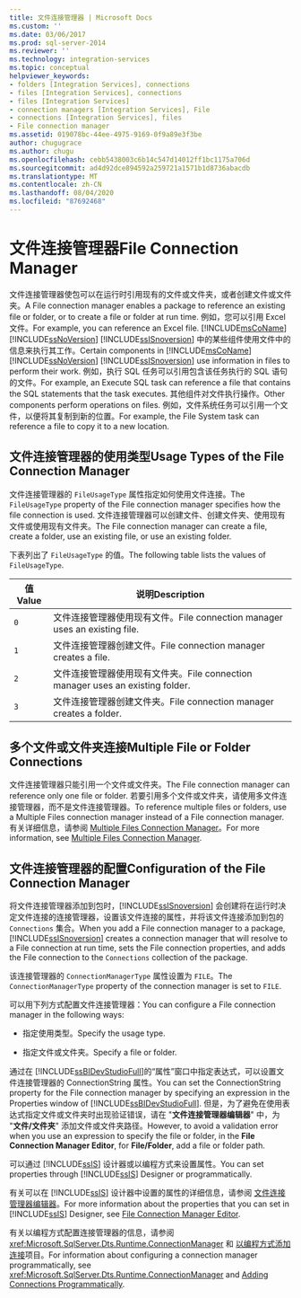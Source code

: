 ```yaml
---
title: 文件连接管理器 | Microsoft Docs
ms.custom: ''
ms.date: 03/06/2017
ms.prod: sql-server-2014
ms.reviewer: ''
ms.technology: integration-services
ms.topic: conceptual
helpviewer_keywords:
- folders [Integration Services], connections
- files [Integration Services], connections
- files [Integration Services]
- connection managers [Integration Services], File
- connections [Integration Services], files
- File connection manager
ms.assetid: 019078bc-44ee-4975-9169-0f9a89e3f3be
author: chugugrace
ms.author: chugu
ms.openlocfilehash: cebb5438003c6b14c547d14012ff1bc1175a706d
ms.sourcegitcommit: ad4d92dce894592a259721a1571b1d8736abacdb
ms.translationtype: MT
ms.contentlocale: zh-CN
ms.lasthandoff: 08/04/2020
ms.locfileid: "87692468"
---
```

# <a name="file-connection-manager"></a><span data-ttu-id="bcad2-102">文件连接管理器</span><span class="sxs-lookup"><span data-stu-id="bcad2-102">File Connection Manager</span></span>
  <span data-ttu-id="bcad2-103">文件连接管理器使包可以在运行时引用现有的文件或文件夹，或者创建文件或文件夹。</span><span class="sxs-lookup"><span data-stu-id="bcad2-103">A File connection manager enables a package to reference an existing file or folder, or to create a file or folder at run time.</span></span> <span data-ttu-id="bcad2-104">例如，您可以引用 Excel 文件。</span><span class="sxs-lookup"><span data-stu-id="bcad2-104">For example, you can reference an Excel file.</span></span> <span data-ttu-id="bcad2-105">[!INCLUDE[msCoName](../../includes/msconame-md.md)] [!INCLUDE[ssNoVersion](../../includes/ssnoversion-md.md)] [!INCLUDE[ssISnoversion](../../includes/ssisnoversion-md.md)] 中的某些组件使用文件中的信息来执行其工作。</span><span class="sxs-lookup"><span data-stu-id="bcad2-105">Certain components in [!INCLUDE[msCoName](../../includes/msconame-md.md)] [!INCLUDE[ssNoVersion](../../includes/ssnoversion-md.md)] [!INCLUDE[ssISnoversion](../../includes/ssisnoversion-md.md)] use information in files to perform their work.</span></span> <span data-ttu-id="bcad2-106">例如，执行 SQL 任务可以引用包含该任务执行的 SQL 语句的文件。</span><span class="sxs-lookup"><span data-stu-id="bcad2-106">For example, an Execute SQL task can reference a file that contains the SQL statements that the task executes.</span></span> <span data-ttu-id="bcad2-107">其他组件对文件执行操作。</span><span class="sxs-lookup"><span data-stu-id="bcad2-107">Other components perform operations on files.</span></span> <span data-ttu-id="bcad2-108">例如，文件系统任务可以引用一个文件，以便将其复制到新的位置。</span><span class="sxs-lookup"><span data-stu-id="bcad2-108">For example, the File System task can reference a file to copy it to a new location.</span></span>  
  
## <a name="usage-types-of-the-file-connection-manager"></a><span data-ttu-id="bcad2-109">文件连接管理器的使用类型</span><span class="sxs-lookup"><span data-stu-id="bcad2-109">Usage Types of the File Connection Manager</span></span>  
 <span data-ttu-id="bcad2-110">文件连接管理器的 `FileUsageType` 属性指定如何使用文件连接。</span><span class="sxs-lookup"><span data-stu-id="bcad2-110">The `FileUsageType` property of the File connection manager specifies how the file connection is used.</span></span> <span data-ttu-id="bcad2-111">文件连接管理器可以创建文件、创建文件夹、使用现有文件或使用现有文件夹。</span><span class="sxs-lookup"><span data-stu-id="bcad2-111">The File connection manager can create a file, create a folder, use an existing file, or use an existing folder.</span></span>  
  
 <span data-ttu-id="bcad2-112">下表列出了 `FileUsageType` 的值。</span><span class="sxs-lookup"><span data-stu-id="bcad2-112">The following table lists the values of `FileUsageType`.</span></span>  
  
|<span data-ttu-id="bcad2-113">值</span><span class="sxs-lookup"><span data-stu-id="bcad2-113">Value</span></span>|<span data-ttu-id="bcad2-114">说明</span><span class="sxs-lookup"><span data-stu-id="bcad2-114">Description</span></span>|  
|-----------|-----------------|  
|`0`|<span data-ttu-id="bcad2-115">文件连接管理器使用现有文件。</span><span class="sxs-lookup"><span data-stu-id="bcad2-115">File connection manager uses an existing file.</span></span>|  
|`1`|<span data-ttu-id="bcad2-116">文件连接管理器创建文件。</span><span class="sxs-lookup"><span data-stu-id="bcad2-116">File connection manager creates a file.</span></span>|  
|`2`|<span data-ttu-id="bcad2-117">文件连接管理器使用现有文件夹。</span><span class="sxs-lookup"><span data-stu-id="bcad2-117">File connection manager uses an existing folder.</span></span>|  
|`3`|<span data-ttu-id="bcad2-118">文件连接管理器创建文件夹。</span><span class="sxs-lookup"><span data-stu-id="bcad2-118">File connection manager creates a folder.</span></span>|  
  
## <a name="multiple-file-or-folder-connections"></a><span data-ttu-id="bcad2-119">多个文件或文件夹连接</span><span class="sxs-lookup"><span data-stu-id="bcad2-119">Multiple File or Folder Connections</span></span>  
 <span data-ttu-id="bcad2-120">文件连接管理器只能引用一个文件或文件夹。</span><span class="sxs-lookup"><span data-stu-id="bcad2-120">The File connection manager can reference only one file or folder.</span></span> <span data-ttu-id="bcad2-121">若要引用多个文件或文件夹，请使用多文件连接管理器，而不是文件连接管理器。</span><span class="sxs-lookup"><span data-stu-id="bcad2-121">To reference multiple files or folders, use a Multiple Files connection manager instead of a File connection manager.</span></span> <span data-ttu-id="bcad2-122">有关详细信息，请参阅 [Multiple Files Connection Manager](multiple-files-connection-manager.md)。</span><span class="sxs-lookup"><span data-stu-id="bcad2-122">For more information, see [Multiple Files Connection Manager](multiple-files-connection-manager.md).</span></span>  
  
## <a name="configuration-of-the-file-connection-manager"></a><span data-ttu-id="bcad2-123">文件连接管理器的配置</span><span class="sxs-lookup"><span data-stu-id="bcad2-123">Configuration of the File Connection Manager</span></span>  
 <span data-ttu-id="bcad2-124">将文件连接管理器添加到包时，[!INCLUDE[ssISnoversion](../../includes/ssisnoversion-md.md)] 会创建将在运行时决定文件连接的连接管理器，设置该文件连接的属性，并将该文件连接添加到包的 `Connections` 集合。</span><span class="sxs-lookup"><span data-stu-id="bcad2-124">When you add a File connection manager to a package, [!INCLUDE[ssISnoversion](../../includes/ssisnoversion-md.md)] creates a connection manager that will resolve to a File connection at run time, sets the File connection properties, and adds the File connection to the `Connections` collection of the package.</span></span>  
  
 <span data-ttu-id="bcad2-125">该连接管理器的 `ConnectionManagerType` 属性设置为 `FILE`。</span><span class="sxs-lookup"><span data-stu-id="bcad2-125">The `ConnectionManagerType` property of the connection manager is set to `FILE`.</span></span>  
  
 <span data-ttu-id="bcad2-126">可以用下列方式配置文件连接管理器：</span><span class="sxs-lookup"><span data-stu-id="bcad2-126">You can configure a File connection manager in the following ways:</span></span>  
  
-   <span data-ttu-id="bcad2-127">指定使用类型。</span><span class="sxs-lookup"><span data-stu-id="bcad2-127">Specify the usage type.</span></span>  
  
-   <span data-ttu-id="bcad2-128">指定文件或文件夹。</span><span class="sxs-lookup"><span data-stu-id="bcad2-128">Specify a file or folder.</span></span>  
  
 <span data-ttu-id="bcad2-129">通过在 [!INCLUDE[ssBIDevStudioFull](../../includes/ssbidevstudiofull-md.md)]的“属性”窗口中指定表达式，可以设置文件连接管理器的 ConnectionString 属性。</span><span class="sxs-lookup"><span data-stu-id="bcad2-129">You can set the ConnectionString property for the File connection manager by specifying an expression in the Properties window of [!INCLUDE[ssBIDevStudioFull](../../includes/ssbidevstudiofull-md.md)].</span></span> <span data-ttu-id="bcad2-130">但是，为了避免在使用表达式指定文件或文件夹时出现验证错误，请在 "**文件连接管理器编辑器**" 中，为 "**文件/文件夹**" 添加文件或文件夹路径。</span><span class="sxs-lookup"><span data-stu-id="bcad2-130">However, to avoid a validation error when you use an expression to specify the file or folder, in the **File Connection Manager Editor**, for **File/Folder**, add a file or folder path.</span></span>  
  
 <span data-ttu-id="bcad2-131">可以通过 [!INCLUDE[ssIS](../../includes/ssis-md.md)] 设计器或以编程方式来设置属性。</span><span class="sxs-lookup"><span data-stu-id="bcad2-131">You can set properties through [!INCLUDE[ssIS](../../includes/ssis-md.md)] Designer or programmatically.</span></span>  
  
 <span data-ttu-id="bcad2-132">有关可以在 [!INCLUDE[ssIS](../../includes/ssis-md.md)] 设计器中设置的属性的详细信息，请参阅 [文件连接管理器编辑器](../file-connection-manager-editor.md)。</span><span class="sxs-lookup"><span data-stu-id="bcad2-132">For more information about the properties that you can set in [!INCLUDE[ssIS](../../includes/ssis-md.md)] Designer, see [File Connection Manager Editor](../file-connection-manager-editor.md).</span></span>  
  
 <span data-ttu-id="bcad2-133">有关以编程方式配置连接管理器的信息，请参阅 <xref:Microsoft.SqlServer.Dts.Runtime.ConnectionManager> 和 [以编程方式添加连接](../building-packages-programmatically/adding-connections-programmatically.md)项目。</span><span class="sxs-lookup"><span data-stu-id="bcad2-133">For information about configuring a connection manager programmatically, see <xref:Microsoft.SqlServer.Dts.Runtime.ConnectionManager> and [Adding Connections Programmatically](../building-packages-programmatically/adding-connections-programmatically.md).</span></span>  
  
  
